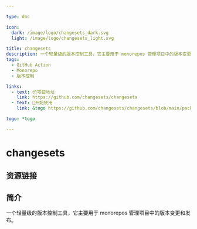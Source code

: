 ```yaml
---

type: doc

icon:
  dark: /image/logo/changesets_dark.svg
  light: /image/logo/changesets_light.svg

title: changesets
description: 一个轻量级的版本控制工具，它主要用于 monorepos 管理项目中的版本变更和发布。
tags:
  - GitHub Action
  - Monorepo
  - 版本控制

links:
  - text: 📦项目地址
    link: https://github.com/changesets/changesets
  - text: 📖开始使用
    link: &togo https://github.com/changesets/changesets/blob/main/packages/cli/README.md

togo: *togo

---
```


<ShowLogo />

# changesets

<ShowTags />

<ShowBreadcrumb />

## 资源链接

<ShowLinks />

## 简介

一个轻量级的版本控制工具，它主要用于 monorepos 管理项目中的版本变更和发布。
